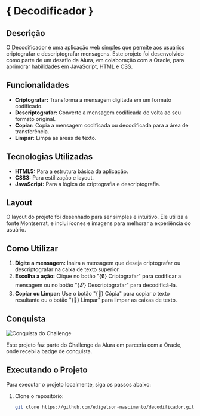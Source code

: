 # { Decodificador }

## Descrição

O Decodificador é uma aplicação web simples que permite aos usuários criptografar e descriptografar mensagens. Este projeto foi desenvolvido como parte de um desafio da Alura, em colaboração com a Oracle, para aprimorar habilidades em JavaScript, HTML e CSS.

## Funcionalidades

- **Criptografar:** Transforma a mensagem digitada em um formato codificado.
- **Descriptografar:** Converte a mensagem codificada de volta ao seu formato original.
- **Copiar:** Copia a mensagem codificada ou decodificada para a área de transferência.
- **Limpar:** Limpa as áreas de texto.

## Tecnologias Utilizadas

- **HTML5:** Para a estrutura básica da aplicação.
- **CSS3:** Para estilização e layout.
- **JavaScript:** Para a lógica de criptografia e descriptografia.

## Layout

O layout do projeto foi desenhado para ser simples e intuitivo. Ele utiliza a fonte Montserrat, e inclui ícones e imagens para melhorar a experiência do usuário.

## Como Utilizar

1. **Digite a mensagem:** Insira a mensagem que deseja criptografar ou descriptografar na caixa de texto superior.
2. **Escolha a ação:** Clique no botão "{🔒} Criptografar" para codificar a mensagem ou no botão "{🔓} Descriptografar" para decodificá-la.
3. **Copiar ou Limpar:** Use o botão "{📝} Cópia" para copiar o texto resultante ou o botão "{🧹} Limpar" para limpar as caixas de texto.

## Conquista

![Conquista do Challenge](https://d335luupugsy2.cloudfront.net/cms%2Ffiles%2F10224%2F1659462279Badge_Sharer_Alura_ChallengeOracleONE_2000x2000_V3.png)

Este projeto faz parte do Challenge da Alura em parceria com a Oracle, onde recebi a badge de conquista.

## Executando o Projeto

Para executar o projeto localmente, siga os passos abaixo:

1. Clone o repositório:
   ```bash
   git clone https://github.com/edigelson-nascimento/decodificador.git
